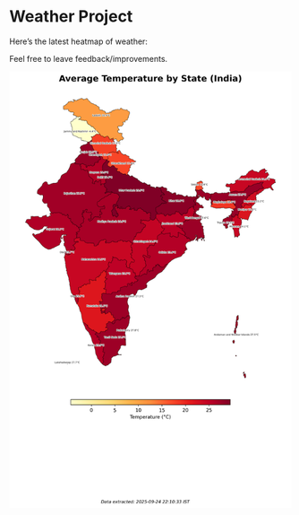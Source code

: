 # Weather Project

Here’s the latest heatmap of weather:

Feel free to leave feedback/improvements.

![India Heatmap](docs/assets/india_heatmap.png?v=D41F04)
